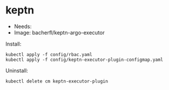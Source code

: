 <!-- This is an auto-generated file. DO NOT EDIT -->
# keptn

* Needs: 
* Image: bacherfl/keptn-argo-executor



Install:

    kubectl apply -f config/rbac.yaml
    kubectl apply -f config/keptn-executor-plugin-configmap.yaml

Uninstall:
	
    kubectl delete cm keptn-executor-plugin 
